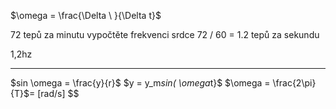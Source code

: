 $\omega = \frac{\Delta \ }{\Delta t}$

72 tepů za minutu
vypočtěte frekvenci srdce
72 / 60 = 1.2 tepů za sekundu

1,2hz

---


$sin \omega = \frac{y}{r}$
$y = y_m*sin( \omega*t}$
$\omega = \frac{2\pi}{T}$= [rad/s]
$$